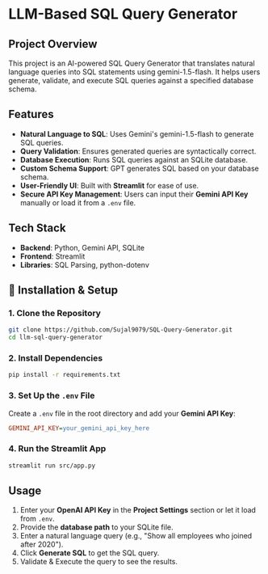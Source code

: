 # LLM-Based SQL Query Generator

## Project Overview
This project is an AI-powered SQL Query Generator that translates natural language queries into SQL statements using gemini-1.5-flash. It helps users generate, validate, and execute SQL queries against a specified database schema.

## Features
- **Natural Language to SQL**: Uses Gemini's gemini-1.5-flash to generate SQL queries.
- **Query Validation**: Ensures generated queries are syntactically correct.
- **Database Execution**: Runs SQL queries against an SQLite database.
- **Custom Schema Support**: GPT generates SQL based on your database schema.
- **User-Friendly UI**: Built with **Streamlit** for ease of use.
- **Secure API Key Management**: Users can input their **Gemini API Key** manually or load it from a `.env` file.

## Tech Stack
- **Backend**: Python, Gemini API, SQLite
- **Frontend**: Streamlit
- **Libraries**: SQL Parsing, python-dotenv

## 🚀 Installation & Setup
### 1️. Clone the Repository
```bash
git clone https://github.com/Sujal9079/SQL-Query-Generator.git
cd llm-sql-query-generator
```

### 2. Install Dependencies
```bash
pip install -r requirements.txt
```

### 3. Set Up the `.env` File
Create a `.env` file in the root directory and add your **Gemini API Key**:
```ini
GEMINI_API_KEY=your_gemini_api_key_here
```

### 4. Run the Streamlit App
```bash
streamlit run src/app.py
```

## Usage
1. Enter your **OpenAI API Key** in the **Project Settings** section or let it load from `.env`.
2. Provide the **database path** to your SQLite file.
3. Enter a natural language query (e.g., "Show all employees who joined after 2020").
4. Click **Generate SQL** to get the SQL query.
5. Validate & Execute the query to see the results.
